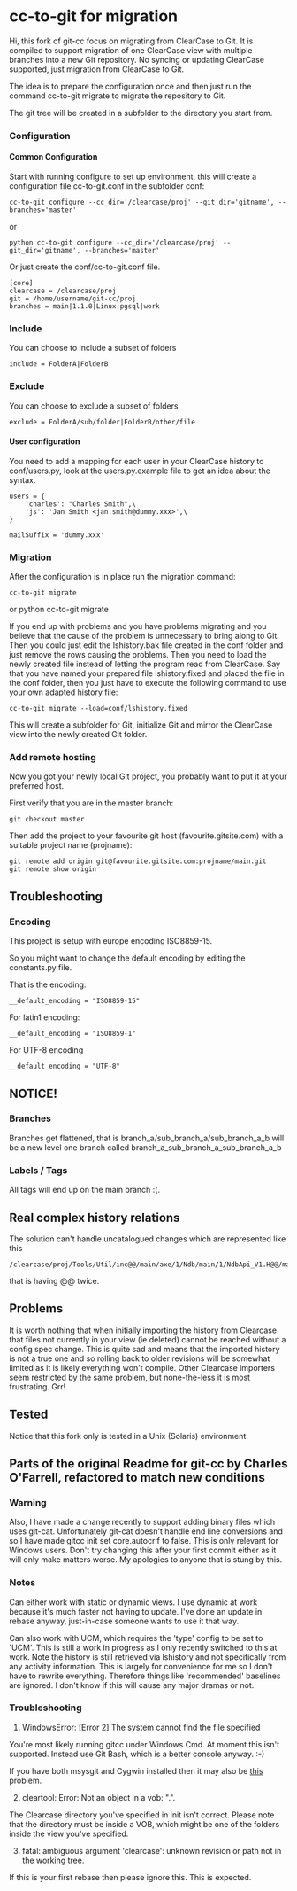 # cc-to-git for migration

Hi, this fork of git-cc focus on migrating from ClearCase to Git. It is compiled to
support migration of one ClearCase view with multiple branches into a new Git repository.
No syncing or updating ClearCase supported, just migration from ClearCase to Git.

The idea is to prepare the configuration once and then just run the
command cc-to-git migrate to migrate the repository to Git.

The git tree will be created in a subfolder to the directory you start from.

### Configuration

#### Common Configuration

Start with running configure to set up environment, this will create a configuration file
cc-to-git.conf in the subfolder conf:

    cc-to-git configure --cc_dir='/clearcase/proj' --git_dir='gitname', --branches='master'

or

    python cc-to-git configure --cc_dir='/clearcase/proj' --git_dir='gitname', --branches='master'

Or just create the conf/cc-to-git.conf file.

    [core]
    clearcase = /clearcase/proj
    git = /home/username/git-cc/proj
    branches = main|1.1.0|Linux|pgsql|work

### Include

You can choose to include a subset of folders

    include = FolderA|FolderB

### Exclude

You can choose to exclude a subset of folders

    exclude = FolderA/sub/folder|FolderB/other/file


#### User configuration

You need to add a mapping for each user in your ClearCase history to conf/users.py, look at the users.py.example file
to get an idea about the syntax.

    users = {
        'charles': "Charles Smith",\
        'js': 'Jan Smith <jan.smith@dummy.xxx>',\
    }

    mailSuffix = 'dummy.xxx'

### Migration

After the configuration is in place run the migration command:

    cc-to-git migrate

or
    python cc-to-git migrate

If you end up with problems and you have problems migrating and you believe that the cause of the problem
is unnecessary to bring along to Git. Then you could just edit the lshistory.bak file created in the conf folder
and just remove the rows causing the problems. Then you need to load the newly created file instead of
letting the program read from ClearCase. Say that you have named your prepared file lshistory.fixed and placed the
file in the conf folder, then you just have to execute the following command to use your own adapted history file:

    cc-to-git migrate --load=conf/lshistory.fixed

This will create a subfolder for Git, initialize Git and mirror the ClearCase view into
the newly created Git folder.

### Add remote hosting

Now you got your newly local Git project, you probably want to put it at your preferred host.

First verify that you are in the master branch:

    git checkout master

Then add the project to your favourite git host (favourite.gitsite.com) with a suitable
project name (projname):

    git remote add origin git@favourite.gitsite.com:projname/main.git
    git remote show origin

## Troubleshooting

### Encoding

This project is setup with europe encoding ISO8859-15.

So you might want to change the default encoding by editing the constants.py file.

That is the encoding:

    __default_encoding = "ISO8859-15"

For latin1 encoding:

    __default_encoding = "ISO8859-1"

For UTF-8 encoding

    __default_encoding = "UTF-8"


## NOTICE!

### Branches

Branches get flattened, that is branch_a/sub_branch_a/sub_branch_a_b will be a new level one branch called branch_a_sub_branch_a_sub_branch_a_b

### Labels / Tags

All tags will end up on the main branch :(.


## Real complex history relations

The solution can't handle uncatalogued changes which are represented like this

    /clearcase/proj/Tools/Util/inc@@/main/axe/1/Ndb/main/1/NdbApi_V1.H@@/main/1

that is having @@ twice.


## Problems

It is worth nothing that when initially importing the history from Clearcase
that files not currently in your view (ie deleted) cannot be reached without
a config spec change. This is quite sad and means that the imported history is
not a true one and so rolling back to older revisions will be somewhat limited
as it is likely everything won't compile. Other Clearcase importers seem
restricted by the same problem, but none-the-less it is most frustrating. Grr!

## Tested

Notice that this fork only is tested in a Unix (Solaris) environment.

## Parts of the original Readme for git-cc by Charles O'Farrell, refactored to match new conditions


### Warning

Also, I have made a change recently to support adding binary files which uses
git-cat. Unfortunately git-cat doesn't handle end line conversions and so I
have made gitcc init set core.autocrlf to false. This is only relevant for
Windows users. Don't try changing this after your first commit either as it
will only make matters worse. My apologies to anyone that is stung by this.


### Notes

Can either work with static or dynamic views. I use dynamic at work because
it's much faster not having to update. I've done an update in rebase anyway,
just-in-case someone wants to use it that way.

Can also work with UCM, which requires the 'type' config to be set to 'UCM'.
This is still a work in progress as I only recently switched to this at work.
Note the history is still retrieved via lshistory and not specifically from
any activity information. This is largely for convenience for me so I don't have
to rewrite everything. Therefore things like 'recommended' baselines are ignored.
I don't know if this will cause any major dramas or not.

### Troubleshooting

1. WindowsError: [Error 2] The system cannot find the file specified

You're most likely running gitcc under Windows Cmd. At moment this isn't
supported. Instead use Git Bash, which is a better console anyway. :-)

If you have both msysgit and Cygwin installed then it may also be
[this](https://github.com/charleso/git-cc/issues/10) problem.

2. cleartool: Error: Not an object in a vob: ".".

The Clearcase directory you've specified in init isn't correct. Please note
that the directory must be inside a VOB, which might be one of the folders
inside the view you've specified.

3. fatal: ambiguous argument 'clearcase': unknown revision or path not in the working tree.

If this is your first rebase then please ignore this. This is expected.

